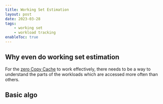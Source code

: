 ```yaml
---
title: Working Set Estimation
layout: post
date: 2023-03-28
tags:
    - working set
    - workload tracking
enableToc: true
---
```


## Why even do working set estimation

For the [zero Copy Cache](running_zero_copy_cache.md) to work effectively, there needs to be a way to understand the parts of the workloads which are accessed more often than others. 

## Basic algo